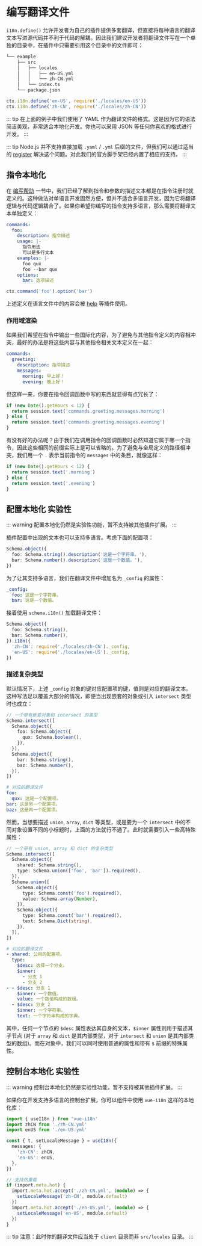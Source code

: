 # 编写翻译文件

`i18n.define()` 允许开发者为自己的插件提供多套翻译，但直接将每种语言的翻译文本写进源代码并不利于代码的解耦。因此我们建议开发者将翻译文件写在一个单独的目录中，在插件中只需要引用这个目录中的文件即可：

```diff
└── example
    ├── src
    │   ├── locales
    │   │   ├── en-US.yml
    │   │   └── zh-CN.yml
    │   └── index.ts
    └── package.json
```

```ts index.ts
ctx.i18n.define('en-US', require('./locales/en-US'))
ctx.i18n.define('zh-CN', require('./locales/zh-CN'))
```

::: tip
在上面的例子中我们使用了 YAML 作为翻译文件的格式。这是因为它的语法简洁美观，非常适合本地化开发。你也可以采用 JSON 等任何你喜欢的格式进行开发。
:::

::: tip
Node.js 并不支持直接加载 `.yaml` / `.yml` 后缀的文件，但我们可以通过适当的 [register](https://nodejs.org/api/cli.html#-r---require-module) 解决这个问题。对此我们的官方脚手架已经内置了相应的支持。
:::

## 指令本地化

在 [编写帮助](../basic/command.md#编写帮助) 一节中，我们已经了解到指令和参数的描述文本都是在指令注册时就定义的。这种做法对单语言开发固然方便，但并不适合多语言开发，因为它将翻译逻辑与代码逻辑耦合了。如果你希望你编写的指令支持多语言，那么需要将翻译文本单独定义：

```yaml title=locales/zh-CN.yml
commands:
  foo:
    description: 指令描述
    usage: |-
      指令用法
      可以是多行文本
    examples: |-
      foo qux
      foo --bar qux
    options:
      bar: 选项描述
```

```ts index.ts
ctx.command('foo').option('bar')
```

上述定义在语言文件中的内容会被 [help](../../plugins/common/help.md) 等插件使用。

### 作用域渲染

如果我们希望在指令中输出一些国际化内容，为了避免与其他指令定义的内容相冲突，最好的办法是将这些内容与其他指令相关文本定义在一起：

```yaml title=locales/zh-CN.yml
commands:
  greeting:
    description: 指令描述
    messages:
      morning: 早上好！
      evening: 晚上好！
```

但这样一来，你要在指令回调函数中写的东西就显得有点冗长了：

```ts
if (new Date().getHours < 12) {
  return session.text('commands.greeting.messages.morning')
} else {
  return session.text('commands.greeting.messages.evening')
}
```

有没有好的办法呢？由于我们在调用指令的回调函数时必然知道它属于哪一个指令，因此这些相同的前缀实际上是可以省略的。为了避免与全局定义的路径相冲突，我们用一个 `.` 表示当前指令的 `messages` 中的条目，就像这样：

```ts
if (new Date().getHours < 12) {
  return session.text('.morning')
} else {
  return session.text('.evening')
}
```

## 配置本地化 <badge type="warning">实验性</badge>

::: warning
配置本地化仍然是实验性功能，暂不支持被其他插件扩展。
:::

插件配置中出现的文本也可以支持多语言。考虑下面的配置项：

```ts
Schema.object({
  foo: Schema.string().description('这是一个字符串。'),
  bar: Schema.number().description('这是一个数值。'),
})
```

为了让其支持多语言，我们在翻译文件中增加名为 `_config` 的属性：

```yaml title=locales/zh-CN.yml
_config:
  foo: 这是一个字符串。
  bar: 这是一个数值。
```

接着使用 `schema.i18n()` 加载翻译文件：

```ts
Schema.object({
  foo: Schema.string(),
  bar: Schema.number(),
}).i18n({
  'zh-CN': require('./locales/zh-CN')._config,
  'en-US': require('./locales/en-US')._config,
})
```

### 描述复杂类型

默认情况下，上述 `_config` 对象的键对应配置项的键，值则是对应的翻译文本。这种写法足以覆盖大部分的情况，即便当出现嵌套的对象或引入 `intersect` 类型时也成立：

```ts
// 一个带有嵌套对象和 intersect 的类型
Schema.intersect([
  Schema.object({
    foo: Schema.object({
      qux: Schema.boolean(),
    }),
  }),
  Schema.object({
    bar: Schema.string(),
    baz: Schema.number(),
  }),
])
```

```yaml
# 对应的翻译文件
foo:
  qux: 这是一个配置项。
bar: 这是另一个配置项。
baz: 这是再一个配置项。
```

然而，当想要描述 `union`, `array`, `dict` 等类型，或是要为一个 `intersect` 中的不同对象设置不同的小标题时，上面的方法就行不通了。此时就需要引入一些高特殊属性：

```ts
// 一个带有 union, array 和 dict 的复杂类型
Schema.intersect([
  Schema.object({
    shared: Schema.string(),
    type: Schema.union(['foo', 'bar']).required(),
  }),
  Schema.union([
    Schema.object({
      type: Schema.const('foo').required(),
      value: Schema.array(Number),
    }),
    Schema.object({
      type: Schema.const('bar').required(),
      text: Schema.Dict(string),
    }),
  ]),
])
```

```yaml
# 对应的翻译文件
- shared: 公用的配置项。
  type:
    $desc: 选择一个分支。
    $inner:
      - 分支 1
      - 分支 2
- - $desc: 分支 1
    $inner: 一个数值。
    value: 一个数值构成的数组。
  - $desc: 分支 2
    $inner: 一个字符串。
    text: 一个字符串构成的字典。
```

其中，任何一个节点的 `$desc` 属性表达其自身的文本，`$inner` 属性则用于描述其子节点 (对于 `array` 和 `dict` 是其内部类型，对于 `intersect` 和 `union` 是其内部类型的数组)。而在对象中，我们可以同时使用普通的属性和带有 `$` 前缀的特殊属性。

## 控制台本地化 <badge type="warning">实验性</badge>

::: warning
控制台本地化仍然是实验性功能，暂不支持被其他插件扩展。
:::

如果你在开发支持多语言的控制台扩展，你可以组件中使用 `vue-i18n` 这样的本地化库：

```ts
import { useI18n } from 'vue-i18n'
import zhCN from './zh-CN.yml'
import enUS from './en-US.yml'

const { t, setLocaleMessage } = useI18n({
  messages: {
    'zh-CN': zhCN,
    'en-US': enUS,
  },
})

// 支持热重载
if (import.meta.hot) {
  import.meta.hot.accept('./zh-CN.yml', (module) => {
    setLocaleMessage('zh-CN', module.default)
  })
  import.meta.hot.accept('./en-US.yml', (module) => {
    setLocaleMessage('en-US', module.default)
  })
}
```

::: tip
注意：此时你的翻译文件应当处于 `client` 目录而非 `src/locales` 目录。
:::
